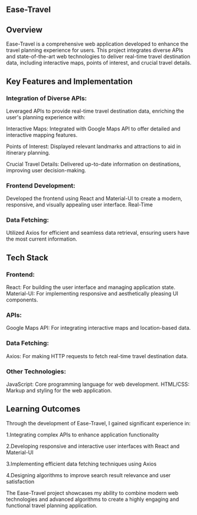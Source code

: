 ## Ease-Travel
## Overview
Ease-Travel is a comprehensive web application developed to enhance the travel planning experience for users. This project integrates diverse APIs and state-of-the-art web technologies to deliver real-time travel destination data, including interactive maps, points of interest, and crucial travel details. 
## Key Features and Implementation
### Integration of Diverse APIs:

Leveraged APIs to provide real-time travel destination data, enriching the user's planning experience with:

Interactive Maps: Integrated with Google Maps API to offer detailed and interactive mapping features.

Points of Interest: Displayed relevant landmarks and attractions to aid in itinerary planning.

Crucial Travel Details: Delivered up-to-date information on destinations, improving user decision-making.

### Frontend Development:
 Developed the frontend using React and Material-UI to create a modern, responsive, and visually appealing user interface.
Real-Time 

### Data Fetching: 
Utilized Axios for efficient and seamless data retrieval, ensuring users have the most current information.
## Tech Stack
### Frontend:
React: For building the user interface and managing application state.
Material-UI: For implementing responsive and aesthetically pleasing UI components.

### APIs:
Google Maps API: For integrating interactive maps and location-based data.

### Data Fetching:
Axios: For making HTTP requests to fetch real-time travel destination data.
### Other Technologies:
JavaScript: Core programming language for web development.
HTML/CSS: Markup and styling for the web application.
## Learning Outcomes
Through the development of Ease-Travel, I gained significant experience in:

1.Integrating complex APIs to enhance application functionality

2.Developing responsive and interactive user interfaces with React and Material-UI

3.Implementing efficient data fetching techniques using Axios

4.Designing algorithms to improve search result relevance and user satisfaction


The Ease-Travel project showcases my ability to combine modern web technologies and advanced algorithms to create a highly engaging and functional travel planning application.

